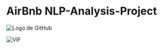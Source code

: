 # AirBnb NLP-Analysis-Project

![Logo de GitHub](https://github.githubassets.com/images/modules/logos_page/GitHub-Mark.png)

![VIF](https://drive.google.com/uc?export=view&id=1fdZRNJHEsxEZ3fiFpgQOxGJYVvt3Ani9)

